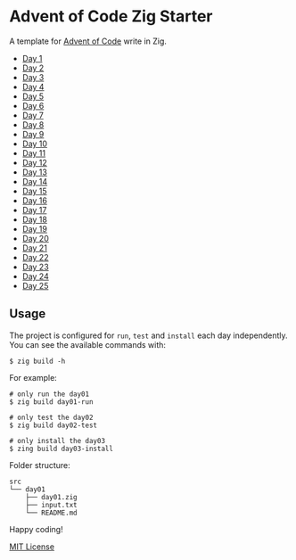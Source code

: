 # Advent of Code Zig Starter

A template for [Advent of Code](https://adventofcode.com) write in Zig.

- [Day 1](src/day01)
- [Day 2](src/day02)
- [Day 3](src/day03)
- [Day 4](src/day04)
- [Day 5](src/day05)
- [Day 6](src/day06)
- [Day 7](src/day07)
- [Day 8](src/day08)
- [Day 9](src/day09)
- [Day 10](src/day10)
- [Day 11](src/day11)
- [Day 12](src/day12)
- [Day 13](src/day13)
- [Day 14](src/day14)
- [Day 15](src/day15)
- [Day 16](src/day16)
- [Day 17](src/day17)
- [Day 18](src/day18)
- [Day 19](src/day19)
- [Day 20](src/day20)
- [Day 21](src/day21)
- [Day 22](src/day22)
- [Day 23](src/day23)
- [Day 24](src/day24)
- [Day 25](src/day25)

## Usage

The project is configured for `run`, `test` and `install` each day independently.
You can see the available commands with:

    $ zig build -h

For example:

    # only run the day01
    $ zig build day01-run

    # only test the day02
    $ zig build day02-test

    # only install the day03
    $ zing build day03-install

Folder structure:

    src
    └── day01
        ├── day01.zig
        ├── input.txt
        └── README.md

Happy coding!

[MIT License](LICENSE)
